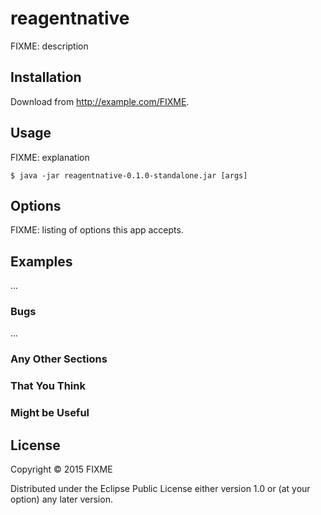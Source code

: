 # reagentnative

FIXME: description

## Installation

Download from http://example.com/FIXME.

## Usage

FIXME: explanation

    $ java -jar reagentnative-0.1.0-standalone.jar [args]

## Options

FIXME: listing of options this app accepts.

## Examples

...

### Bugs

...

### Any Other Sections
### That You Think
### Might be Useful

## License

Copyright © 2015 FIXME

Distributed under the Eclipse Public License either version 1.0 or (at
your option) any later version.

